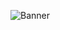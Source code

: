 ![Banner](https://cdn.discordapp.com/attachments/722720878932262952/847376871225294858/maxresdefault.png)
